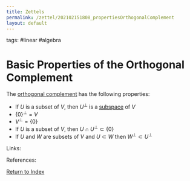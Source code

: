 ```yaml
---
title: Zettels
permalink: /zettel/202102151808_propertiesOrthogonalComplement
layout: default
---
```

tags: #linear #algebra

# Basic Properties of the Orthogonal Complement

The [orthogonal complement](202102151112_orthogonalComplementDefinition) has the following properties:
- If $U$ is a subset of $V$, then $U^{\bot}$ is a [subspace](202102061429_subspaceDefinition) of $V$
- $\{ 0 \}^{\bot} = V$
- $V^{\bot} = \{ 0 \}$
- If $U$ is a subset of $V$, then $U \cap U^{\bot} \subset \{ 0 \}$ 
- If $U$ and $W$ are subsets of $V$ and $U \subset W$ then $W^{\bot} \subset U^{\bot}$

Links: 

References: 

[Return to Index](index)